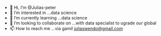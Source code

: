 - 👋 Hi, I’m @Julias-peter
- 👀 I’m interested in ...data science
- 🌱 I’m currently learning ...data science
- 💞️ I’m looking to collaborate on ...with data specialist to ugrade our global 
- 📫 How to reach me ...via gamil juliaswendo@gmail.com

<!---
Julias-peter/Julias-peter is a ✨ special ✨ repository because its `README.md` (this file) appears on your GitHub profile.
You can click the Preview link to take a look at your changes.
--->
